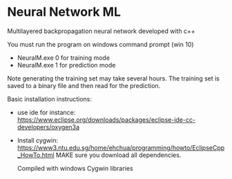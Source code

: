 # Neural Network ML
Multilayered backpropagation neural network developed with c++

You must run the program on windows command prompt (win 10)
- NeuralM.exe 0 for training mode
- NeuralM.exe 1 for prediction mode

Note generating the training set may take several hours. The training set is saved to a binary file and then read for the prediction.

Basic installation instructions: 
- use ide for instance: https://www.eclipse.org/downloads/packages/eclipse-ide-cc-developers/oxygen3a
- Install cygwin: https://www3.ntu.edu.sg/home/ehchua/programming/howto/EclipseCpp_HowTo.html
  MAKE sure you download all dependencies. 
  
  Compiled with windows Cygwin libraries 
